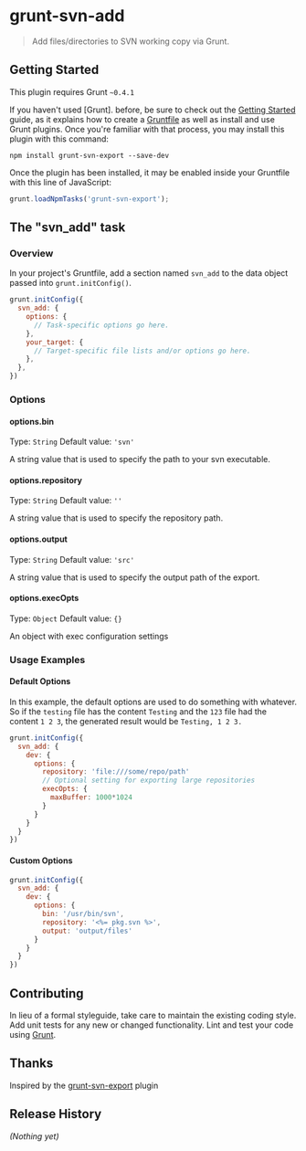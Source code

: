 # grunt-svn-add

> Add files/directories to SVN working copy via Grunt.

## Getting Started
This plugin requires Grunt `~0.4.1`

If you haven't used [Grunt]. before, be sure to check out the [Getting Started](http://gruntjs.com/getting-started) guide, as it explains how to create a [Gruntfile](http://gruntjs.com/sample-gruntfile) as well as install and use Grunt plugins. Once you're familiar with that process, you may install this plugin with this command:

```shell
npm install grunt-svn-export --save-dev
```

Once the plugin has been installed, it may be enabled inside your Gruntfile with this line of JavaScript:

```js
grunt.loadNpmTasks('grunt-svn-export');
```

## The "svn_add" task

### Overview
In your project's Gruntfile, add a section named `svn_add` to the data object passed into `grunt.initConfig()`.

```js
grunt.initConfig({
  svn_add: {
    options: {
      // Task-specific options go here.
    },
    your_target: {
      // Target-specific file lists and/or options go here.
    },
  },
})
```

### Options

#### options.bin
Type: `String`
Default value: `'svn'`

A string value that is used to specify the path to your svn executable.

#### options.repository
Type: `String`
Default value: `''`

A string value that is used to specify the repository path.

#### options.output
Type: `String`
Default value: `'src'`

A string value that is used to specify the output path of the export.

#### options.execOpts
Type: `Object`
Default value: `{}`

An object with exec configuration settings

### Usage Examples

#### Default Options
In this example, the default options are used to do something with whatever. So if the `testing` file has the content `Testing` and the `123` file had the content `1 2 3`, the generated result would be `Testing, 1 2 3.`

```js
grunt.initConfig({
  svn_add: {
    dev: {
      options: {
        repository: 'file:///some/repo/path'
        // Optional setting for exporting large repositories
        execOpts: {
          maxBuffer: 1000*1024
        }        
      }
    }
  }
})
```

#### Custom Options

```js
grunt.initConfig({
  svn_add: {
    dev: {
      options: {
        bin: '/usr/bin/svn',
        repository: '<%= pkg.svn %>',
        output: 'output/files'
      }
    }
  }
})
```

## Contributing
In lieu of a formal styleguide, take care to maintain the existing coding style. Add unit tests for any new or changed functionality. Lint and test your code using [Grunt](http://gruntjs.com/).

## Thanks
Inspired by the [grunt-svn-export](https://github.com/francisbyrne/grunt-svn-export) plugin

## Release History
_(Nothing yet)_
